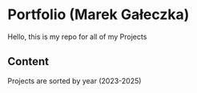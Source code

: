 # Portfolio (Marek Gałeczka)
Hello, this is my repo for all of my Projects
## Content
Projects are sorted by year (2023-2025)
